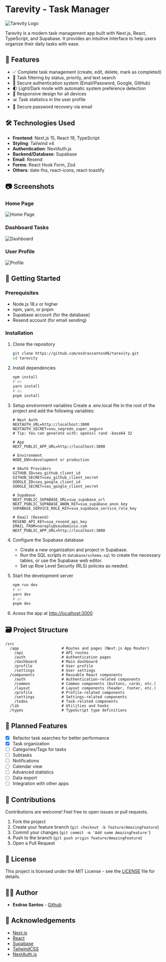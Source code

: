 # Tarevity - Task Manager

![Tarevity Logo](public/logo.png)

Tarevity is a modern task management app built with Next.js, React, TypeScript, and Supabase. It provides an intuitive interface to help users organize their daily tasks with ease.

## 🚀 Features

- ✅ Complete task management (create, edit, delete, mark as completed)
- 🔄 Task filtering by status, priority, and text search
- 🔐 Secure authentication system (Email/Password, Google, GitHub)
- 🌓 Light/Dark mode with automatic system preference detection
- 📱 Responsive design for all devices
- 📊 Task statistics in the user profile
- 🔑 Secure password recovery via email

## 🛠️ Technologies Used

- **Frontend**: Next.js 15, React 19, TypeScript
- **Styling**: Tailwind v4
- **Authentication**: NextAuth.js
- **Backend/Database**: Supabase
- **Email**: Resend
- **Forms**: React Hook Form, Zod
- **Others**: date-fns, react-icons, react-toastify

## 📷 Screenshots

### Home Page
![Home Page](public/screenshots/home.png)

### Dashboard Tasks
![Dashboard](public/screenshots/dashboard.png)

### User Profile
![Profile](public/screenshots/profile.png)

## 🚀 Getting Started

### Prerequisites

- Node.js 18.x or higher
- npm, yarn, or pnpm
- Supabase account (for the database)
- Resend account (for email sending)

### Installation

1. Clone the repository
   ```bash
   git clone https://github.com/esdrassantos06/tarevity.git
   cd tarevity
   ```

2. Install dependencies
   ```bash
   npm install
   # ou
   yarn install
   # ou
   pnpm install
   ```

3. Setup environment variables
   Create a .env.local file in the root of the project and add the following variables:

   ```env
   # Next Auth
   NEXTAUTH_URL=http://localhost:3000
   NEXTAUTH_SECRET=seu_segredo_super_seguro
   # Tip: You can generate with: openssl rand -base64 32

   # App
   NEXT_PUBLIC_APP_URL=http://localhost:3000

   # Environment
   NODE_ENV=development or production 

   # OAuth Providers
   GITHUB_ID=seu_github_client_id
   GITHUB_SECRET=seu_github_client_secret
   GOOGLE_ID=seu_google_client_id
   GOOGLE_SECRET=seu_google_client_secret

   # Supabase
   NEXT_PUBLIC_SUPABASE_URL=sua_supabase_url
   NEXT_PUBLIC_SUPABASE_ANON_KEY=sua_supabase_anon_key
   SUPABASE_SERVICE_ROLE_KEY=sua_supabase_service_role_key

   # Email (Resend)
   RESEND_API_KEY=sua_resend_api_key
   EMAIL_FROM=noreply@seudominio.com
   NEXT_PUBLIC_APP_URL=http://localhost:3000
   ```

4. Configure the Supabase database
   - Create a new organization and project in Supabase.
   - Run the SQL scripts in `database/schema.sql` to create the necessary tables, or use the Supabase web editor.
   - Set up Row Level Security (RLS) policies as needed.

5. Start the development server
   ```bash
   npm run dev
   # or
   yarn dev
   # or
   pnpm dev
   ```

6. Acess the app at [http://localhost:3000](http://localhost:3000)

## 🗃️ Project Structure

```
/src
  /app                   # Routes and pages (Next.js App Router)
    /api                 # API routes
    /auth                # Authentication pages
    /dashboard           # Main dashboard
    /profile             # User profile
    /settings            # User settings
  /components            # Reusable React components
    /auth                # Authentication-related components
    /common              # Common components (buttons, cards, etc.)
    /layout              # Layout components (header, footer, etc.)
    /profile             # Profile-related components
    /settings            # Settings-related components
    /todos               # Task-related components
  /lib                   # Utilities and hooks
  /types                 # TypeScript type definitions
```

## 📱 Planned Features

- [x] Refactor task searches for better performance
- [x] Task organization
- [ ] Categories/Tags for tasks
- [ ] Subtasks
- [ ] Notifications
- [ ] Calendar view
- [ ] Advanced statistics
- [ ] Data export
- [ ] Integration with other apps

## 🤝 Contributions

Contributions are welcome! Feel free to open issues or pull requests.

1. Fork the project
2. Create your feature branch (`git checkout -b feature/AmazingFeature`)
3. Commit your changes (`git commit -m 'Add some AmazingFeature'`)
4. Push to the branch (`git push origin feature/AmazingFeature`)
5. Open a Pull Request

## 📄 License

This project is licensed under the MIT License - see the [LICENSE](LICENSE) file for details.

## 👨‍💻 Author

- **Esdras Santos** - [Github](https://github.com/esdrassantos06)

## 🙏 Acknowledgements

- [Next.js](https://nextjs.org/)
- [React](https://reactjs.org/)
- [Supabase](https://supabase.io/)
- [TailwindCSS](https://tailwindcss.com/)
- [NextAuth.js](https://next-auth.js.org/)
